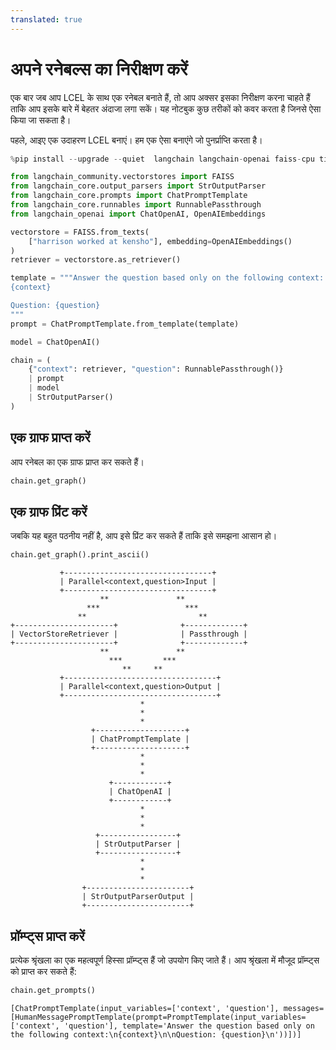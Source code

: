 ```yaml
---
translated: true
---
```


# अपने रनेबल्स का निरीक्षण करें

एक बार जब आप LCEL के साथ एक रनेबल बनाते हैं, तो आप अक्सर इसका निरीक्षण करना चाहते हैं ताकि आप इसके बारे में बेहतर अंदाजा लगा सकें। यह नोटबुक कुछ तरीकों को कवर करता है जिनसे ऐसा किया जा सकता है।

पहले, आइए एक उदाहरण LCEL बनाएं। हम एक ऐसा बनाएंगे जो पुनर्प्राप्ति करता है।

```python
%pip install --upgrade --quiet  langchain langchain-openai faiss-cpu tiktoken
```

```python
from langchain_community.vectorstores import FAISS
from langchain_core.output_parsers import StrOutputParser
from langchain_core.prompts import ChatPromptTemplate
from langchain_core.runnables import RunnablePassthrough
from langchain_openai import ChatOpenAI, OpenAIEmbeddings
```

```python
vectorstore = FAISS.from_texts(
    ["harrison worked at kensho"], embedding=OpenAIEmbeddings()
)
retriever = vectorstore.as_retriever()

template = """Answer the question based only on the following context:
{context}

Question: {question}
"""
prompt = ChatPromptTemplate.from_template(template)

model = ChatOpenAI()
```

```python
chain = (
    {"context": retriever, "question": RunnablePassthrough()}
    | prompt
    | model
    | StrOutputParser()
)
```

## एक ग्राफ प्राप्त करें

आप रनेबल का एक ग्राफ प्राप्त कर सकते हैं।

```python
chain.get_graph()
```

## एक ग्राफ प्रिंट करें

जबकि यह बहुत पठनीय नहीं है, आप इसे प्रिंट कर सकते हैं ताकि इसे समझना आसान हो।

```python
chain.get_graph().print_ascii()
```

```output
           +---------------------------------+
           | Parallel<context,question>Input |
           +---------------------------------+
                    **               **
                 ***                   ***
               **                         **
+----------------------+              +-------------+
| VectorStoreRetriever |              | Passthrough |
+----------------------+              +-------------+
                    **               **
                      ***         ***
                         **     **
           +----------------------------------+
           | Parallel<context,question>Output |
           +----------------------------------+
                             *
                             *
                             *
                  +--------------------+
                  | ChatPromptTemplate |
                  +--------------------+
                             *
                             *
                             *
                      +------------+
                      | ChatOpenAI |
                      +------------+
                             *
                             *
                             *
                   +-----------------+
                   | StrOutputParser |
                   +-----------------+
                             *
                             *
                             *
                +-----------------------+
                | StrOutputParserOutput |
                +-----------------------+
```

## प्रॉम्प्ट्स प्राप्त करें

प्रत्येक श्रृंखला का एक महत्वपूर्ण हिस्सा प्रॉम्प्ट्स हैं जो उपयोग किए जाते हैं। आप श्रृंखला में मौजूद प्रॉम्प्ट्स को प्राप्त कर सकते हैं:

```python
chain.get_prompts()
```

```output
[ChatPromptTemplate(input_variables=['context', 'question'], messages=[HumanMessagePromptTemplate(prompt=PromptTemplate(input_variables=['context', 'question'], template='Answer the question based only on the following context:\n{context}\n\nQuestion: {question}\n'))])]
```

